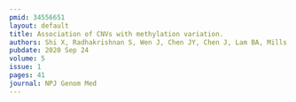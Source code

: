 ```yaml
---
pmid: 34556651
layout: default
title: Association of CNVs with methylation variation.
authors: Shi X, Radhakrishnan S, Wen J, Chen JY, Chen J, Lam BA, Mills RE, Stranger BE, Lee C, Setlur SR
pubdate: 2020 Sep 24
volume: 5
issue: 1
pages: 41
journal: NPJ Genom Med
---
```

